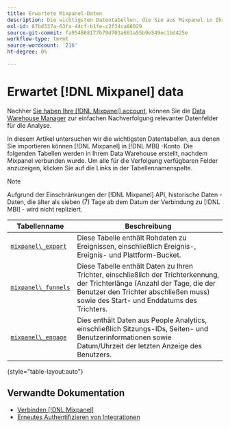 ```yaml
---
title: Erwartete Mixpanel-Daten
description: Die wichtigsten Datentabellen, die Sie aus Mixpanel in Ihre [!DNL MBI] -Konto.
exl-id: 87bd337a-63fa-44cf-b1fe-c2f34ca86029
source-git-commit: fa954868177b79d703a601a55b9e549ec1bd425e
workflow-type: tm+mt
source-wordcount: '216'
ht-degree: 0%

---
```


# Erwartet [!DNL Mixpanel] data

Nachher [Sie haben Ihre [!DNL Mixpanel] account](../integrations/mixpanel.md), können Sie die [Data Warehouse Manager](../../../data-analyst/data-warehouse-mgr/tour-dwm.md) zur einfachen Nachverfolgung relevanter Datenfelder für die Analyse.

In diesem Artikel untersuchen wir die wichtigsten Datentabellen, aus denen Sie importieren können [!DNL Mixpanel] in [!DNL MBI] -Konto. Die folgenden Tabellen werden in Ihrem Data Warehouse erstellt, nachdem Mixpanel verbunden wurde. Um alle für die Verfolgung verfügbaren Felder anzuzeigen, klicken Sie auf die Links in der Tabellennamenspalte.

>[!NOTE]
>
>Aufgrund der Einschränkungen der [!DNL Mixpanel] API, historische Daten - Daten, die älter als sieben (7) Tage ab dem Datum der Verbindung zu [!DNL MBI] - wird nicht repliziert.

| **Tabellenname** | **Beschreibung** |
|-----|-----|
| [`mixpanel\_export`](https://mixpanel.com/docs/api-documentation/exporting-raw-data-you-inserted-into-mixpanel#datafeed) | Diese Tabelle enthält Rohdaten zu Ereignissen, einschließlich Ereignis-, Ereignis- und Plattform-Bucket. |
| [`mixpanel\_funnels`](https://mixpanel.com/docs/api-documentation/data-export-api#funnels-default) | Diese Tabelle enthält Daten zu Ihren Trichter, einschließlich der Trichterkennung, der Trichterlänge (Anzahl der Tage, die der Benutzer den Trichter abschließen muss) sowie des Start- und Enddatums des Trichters. |
| [`mixpanel\_engage`](https://mixpanel.com/docs/api-documentation/data-export-api#engage-default) | Dies enthält Daten aus People Analytics, einschließlich Sitzungs-IDs, Seiten- und Benutzerinformationen sowie Datum/Uhrzeit der letzten Anzeige des Benutzers. |

{style=&quot;table-layout:auto&quot;}

## Verwandte Dokumentation

* [Verbinden [!DNL Mixpanel]](../integrations/mixpanel.md)
* [Erneutes Authentifizieren von Integrationen](https://experienceleague.adobe.com/docs/commerce-knowledge-base/kb/how-to/mbi-reauthenticating-integrations.html?lang=en)
